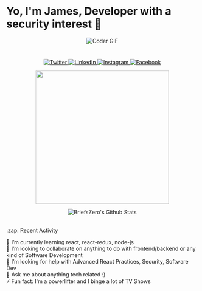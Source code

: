 <h1 align="left">
Yo, I'm James, Developer with a security interest 🤙
<br>
</h1>
<p align="center">
<img src="https://magiccopy.xyz/assets/images/hadder.gif" alt="Coder GIF">
</p>
<h1></h1>
<p align="center">
  <a href="https://twitter.com/BriefsZero" target="_blank">
    <img src="https://img.shields.io/badge/twitter-%231DA1F2.svg?&style=for-the-badge&logo=twitter&logoColor=white&color=071A2C" alt="Twitter"/>
  </a>
  <a href="https://www.linkedin.com/in/james-schubach" target="_blank">
    <img src="https://img.shields.io/badge/linkedin-%230077B5.svg?&style=for-the-badge&logo=linkedin&logoColor=white&color=071A2C" alt="LinkedIn"/>
  </a>
  <a href="https://www.instagram.com/thebrawnyguru/" target="_blank">
    <img src="https://img.shields.io/badge/instagram-%23E4405F.svg?&style=for-the-badge&logo=instagram&logoColor=white&color=071A2C" alt="Instagram"/>
  </a>
  <a href="https://www.facebook.com/briefs123" target="_blank">
    <img src="https://img.shields.io/badge/facebook-%231877F2.svg?&style=for-the-badge&logo=facebook&logoColor=white&color=071A2C" alt="Facebook"/>
  </a>
</p>
<p align="center">
<img src="https://spotifyreadme.vercel.app/api/spotify" width="350" />
</p>
<p align="center">
<img align="center" alt="BriefsZero's Github Stats" src="https://github-readme-stats-ten-gilt.vercel.app/api?username=BriefsZero&show_icons=true&hide_border=true&count_private=true&hide=prs,issues&theme=graywhite" />
</p>
<br>
:zap: Recent Activity

<!--START_SECTION:activity-->
<br>
<p align="left" style="display:block">
  🌱 I’m currently learning react, react-redux, node-js
  <br>
  👯 I’m looking to collaborate on anything to do with frontend/backend or any kind of Software Development
  <br>
  🤔 I’m looking for help with Advanced React Practices, Security, Software Dev
  <br>
  💬 Ask me about anything tech related :)
  <br>
  ⚡ Fun fact: I'm a powerlifter and I binge a lot of TV Shows
  <br>
</p>
